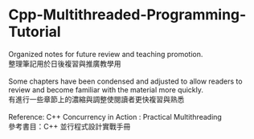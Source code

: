 # Cpp-Multithreaded-Programming-Tutorial
Organized notes for future review and teaching promotion.<br>
整理筆記用於日後複習與推廣教學用<br><br>
Some chapters have been condensed and adjusted to allow readers to review and become familiar with the material more quickly.<br>
有進行一些章節上的濃縮與調整使閱讀者更快複習與熟悉<br><br>
Reference: C++ Concurrency in Action : Practical Multithreading<br>
參考書目：C++ 並行程式設計實戰手冊<br>

